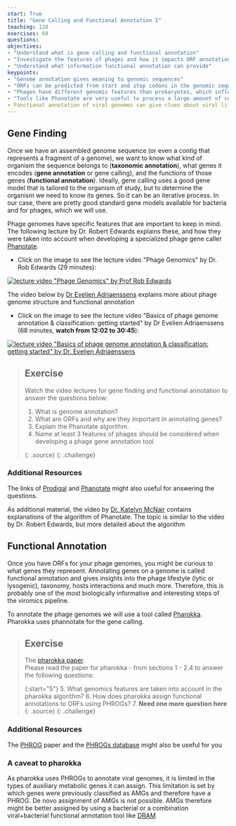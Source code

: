 ```yaml
---
start: True
title: "Gene Calling and Functional Annotation I"
teaching: 120
exercises: 60
questions:
objectives:
- "Understand what is gene calling and functional annotation"
- "Investigate the features of phages and how it impacts ORF annotation"
- "Understand what information functional annotation can provide"
keypoints:
- "Genome annotation gives meaning to genomic sequences"
- "ORFs can be predicted from start and stop codons in the genomic sequences"
- "Phages have different genomic features than prokaryotes, which influences the design of algorithms"
- "Tools like Phanotate are very useful to process a large amount of contigs. However, no tool is perfect, so a critical interpretation of the results is important"
- Functional annotation of viral genomes can give clues about viral lifestyle and host interactions
---
```

## Gene Finding

Once we have an assembled genome sequence (or even a contig that represents a fragment of a genome), we want to know  what kind of organism the sequence belongs to (**taxonomic annotation**), what genes it encodes (**gene annotation** or gene calling), and the functions of those genes (**functional annotation**). Ideally, gene calling uses a good gene model that is tailored to the organism of study, but to determine the organism we need to know its genes. So it can be an iterative process. In our case, there are pretty good standard gene models available for bacteria and for phages, which we will use.

Phage genomes have specific features that are important to keep in mind. The following lecture by Dr. Robert Edwards explains these, and how they were taken into account when developing a specialized phage gene caller [Phanotate](https://github.com/deprekate/PHANOTATE). 

- Click on the image to see the lecture video "Phage Genomics" by Dr. Rob Edwards (29 minutes):
  
[![lecture video "Phage Genomics" by Prof Rob Edwards](https://img.youtube.com/vi/ecJ1DqVvuFE/0.jpg)](https://www.youtube.com/watch?v=ecJ1DqVvuFE&pp=ygUJcGhhbm90YXRl)  

The video below by [Dr Evelien Adriaenssens](https://www.youtube.com/watch?v=wO1w1Z1Or1w&pp=ygUJcGhhbm90YXRl) explains more about phage genome structure and functional annotation

- Click on the image to see the lecture video "Basics of phage genome annotation & classification: getting started" by Dr Evelien Adriaenssens (68 minutes, **watch from 12:02 to 30:45**):
  
[![lecture video "Basics of phage genome annotation & classification: getting started" by Dr. Evelien Adriaenssens](https://img.youtube.com/vi/wO1w1Z1Or1w/0.jpg)](https://www.youtube.com/watch?v=wO1w1Z1Or1w)

> ## Exercise
>  
>  Watch the video lectures for gene finding and functional annotation to answer the questions below:  
>  1. What is genome annotation?
> 2. What are ORFs and why are they important in annotating genes?
> 3. Explain the Phanotate algorithm.
> 4. Name at least 3 features of phages should be considered when developing a phage gene annotation tool
>
> {: .source}
{: .challenge}

### Additional Resources

The links of [Prodigal](https://github.com/hyattpd/Prodigal) and [Phanotate](https://academic.oup.com/bioinformatics/article/35/22/4537/5480131) might also useful for answering the questions. 

As additional material, the video by [Dr. Katelyn McNair](https://www.youtube.com/watch?v=gvnPsA1S6GY&pp=ygUJcGhhbm90YXRl) contains explanations of the algorithm of Phanotate. The topic is similar to the video by Dr. Robert Edwards, but more detailed about the algorithm


## Functional Annotation

Once you have ORFs for your phage genomes, you might be curious to what genes they represent. Annotating genes on a genome is called functional annotation and gives insights into the phage lifestyle (lytic or lysogenic), taxonomy, hosts interactions and much more. Therefore, this is probably one of the most biologically informative and interesting steps of the viromics pipeline. 

To annotate the phage genomes we will use a tool called [Pharokka](https://github.com/gbouras13/pharokka/tree/master). Pharokka uses phannotate for the gene calling. 

> ## Exercise
>  The [pharokka paper](https://academic.oup.com/bioinformatics/article/39/1/btac776/6858464?login=true).   
>  Please read the paper for pharokka - from sections 1 - 2.4 to answer the following questions:  
>  
>  {:start="5"}
>  5. What genomics features are taken into account in the pharokka algorithm?
>  6. How does pharokka assign functional annotations to ORFs using PHROGs? 
>  7. **Need one more question here**
> {: .source}
{: .challenge}

### Additional Resources

The [PHROG](https://academic.oup.com/nargab/article/3/3/lqab067/6342220) paper and the [PHROGs database](https://phrogs.lmge.uca.fr/) might also be useful for you

### A caveat to pharokka

As pharokka uses PHROGs to annotate viral genomes, it is limited in the types of auxiliary metabolic genes it can assign. This limitation is set by which genes were previously classified as AMGs and therefore have a PHROG. De novo assignment of AMGs is not possible. AMGs therefore might be better assigned by using a bacterial or a combination viral+bacterial functional annotation tool like [DRAM](https://github.com/WrightonLabCSU/DRAM) 
